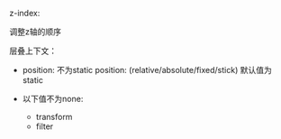 z-index:

调整z轴的顺序

层叠上下文：

- position: 不为static position: (relative/absolute/fixed/stick) 默认值为 static

- 以下值不为none:
    - transform
    - filter